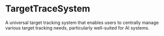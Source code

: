 # TargetTraceSystem
A universal target tracking system that enables users to centrally manage various target tracking needs, particularly well-suited for AI systems.
